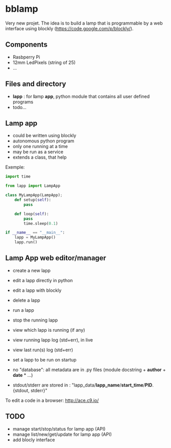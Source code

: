 bblamp
======

Very new projet.
The idea is to build a lamp that is programmable by a web interface using blockly (https://code.google.com/p/blockly/).


Components
----------

* Rasbperry Pi
* 12mm LedPixels (string of 25)
* ...


Files and directory
-------------------

* **lapp** : for **l**amp **app**, python module that contains all user defined programs
* todo...


Lamp app
--------

* could be written using blockly
* autonomous python program
* only one running at a time
* may be run as a service
* extends a class, that help

Exemple:
```python
import time

from lapp import LampApp

class MyLampApp(LampApp);
    def setup(self):
        pass

    def loop(self):
        pass
        time.sleep(0.1)

if __name__ == "__main__":
    lapp = MyLampApp()
    lapp.run()

```

Lamp App web editor/manager
---------------------------

* create a new lapp
* edit a lapp directly in python
* edit a lapp with blockly
* delete a lapp
* run a lapp
* stop the running lapp
* view which lapp is running (if any)
* view running lapp log (std+err), in live
* view last run(s) log (std+err)
* set a lapp to be run on startup



* no "database": all metadata are in .py files (module docstring + __author__ + __date__ * ...)
* stdout/stderr are stored in : "lapp_data/**lapp_name**/**start_time**/**PID**.{stdout, stderr}"

To edit a code in a browser: http://ace.c9.io/


TODO
----

- manage start/stop/status for lamp app (API)
- manage list/new/get/update for lamp app (API)
- add blocly interface
